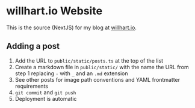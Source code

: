 # willhart.io Website

This is the source (NextJS) for my blog at [willhart.io](https://willhart.io).

## Adding a post

1. Add the URL to `public/static/posts.ts` at the top of the list
2. Create a markdown file in `public/static/` with the name the URL from step 1
   replacing `-` with `_` and an `.md` extension
3. See other posts for image path conventions and YAML frontmatter requirements
4. `git commit` and `git push`
5. Deployment is automatic

